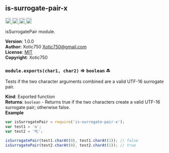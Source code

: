 <a name="module_is-surrogate-pair-x"></a>
## is-surrogate-pair-x
<a href="https://travis-ci.org/Xotic750/is-surrogate-pair-x"
title="Travis status">
<img src="https://travis-ci.org/Xotic750/is-surrogate-pair-x.svg?branch=master"
alt="Travis status" height="18">
</a>
<a href="https://david-dm.org/Xotic750/is-surrogate-pair-x"
title="Dependency status">
<img src="https://david-dm.org/Xotic750/is-surrogate-pair-x.svg"
alt="Dependency status" height="18"/>
</a>
<a href="https://david-dm.org/Xotic750/is-surrogate-pair-x#info=devDependencies"
title="devDependency status">
<img src="https://david-dm.org/Xotic750/is-surrogate-pair-x/dev-status.svg"
alt="devDependency status" height="18"/>
</a>
<a href="https://badge.fury.io/js/is-surrogate-pair-x" title="npm version">
<img src="https://badge.fury.io/js/is-surrogate-pair-x.svg"
alt="npm version" height="18">
</a>

isSurrogatePair module.

**Version**: 1.0.0  
**Author:** Xotic750 <Xotic750@gmail.com>  
**License**: [MIT](&lt;https://opensource.org/licenses/MIT&gt;)  
**Copyright**: Xotic750  
<a name="exp_module_is-surrogate-pair-x--module.exports"></a>
### `module.exports(char1, char2)` ⇒ <code>boolean</code> ⏏
Tests if the two character arguments combined are a valid UTF-16
surrogate pair.

**Kind**: Exported function  
**Returns**: <code>boolean</code> - Returns true if the two characters create a valid
 UTF-16 surrogate pair; otherwise false.  
**Example**  
```js
var isSurrogatePair = require('is-surrogate-pair-x');
var test1 = 'a';
var test2 = '𠮟';

isSurrogatePair(test1.charAt(0), test1.charAt(1)); // false
isSurrogatePair(test2.charAt(0), test2.charAt(1)); // true
```
